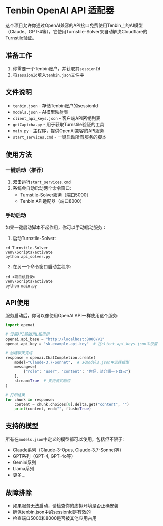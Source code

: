# Tenbin OpenAI API 适配器

这个项目允许你通过OpenAI兼容的API接口免费使用Tenbin上的AI模型（Claude、GPT-4等）。它使用Turnstile-Solver来自动解决Cloudflare的Turnstile验证。

## 准备工作

1. 你需要一个Tenbin账户，并获取其`sessionId`
2. 将`sessionId`填入`tenbin.json`文件中

## 文件说明

- `tenbin.json` - 存储Tenbin账户的sessionId
- `models.json` - AI模型映射表
- `client_api_keys.json` - 客户端API密钥列表
- `getCaptcha.py` - 用于获取Turnstile验证的工具
- `main.py` - 主程序，提供OpenAI兼容的API服务
- `start_services.cmd` - 一键启动所有服务的脚本

## 使用方法

### 一键启动（推荐）

1. 双击运行`start_services.cmd`
2. 系统会自动启动两个命令窗口:
   - Turnstile-Solver服务（端口5000）
   - Tenbin API适配器（端口8000）

### 手动启动

如果一键启动脚本不起作用，你可以手动启动服务：

1. 启动Turnstile-Solver:
```
cd Turnstile-Solver
venv\Scripts\activate
python api_solver.py
```

2. 在另一个命令窗口启动主程序:
```
cd <项目根目录>
venv\Scripts\activate
python main.py
```

## API使用

服务启动后，你可以像使用OpenAI API一样使用这个服务:

```python
import openai

# 设置API基础URL和密钥
openai.api_base = "http://localhost:8000/v1"
openai.api_key = "sk-example-api-key"  # 在client_api_keys.json中设置

# 创建聊天完成
response = openai.ChatCompletion.create(
    model="Claude-3.7-Sonnet",  # 从models.json中选择模型
    messages=[
        {"role": "user", "content": "你好，请介绍一下自己"}
    ],
    stream=True  # 支持流式响应
)

# 打印结果
for chunk in response:
    content = chunk.choices[0].delta.get("content", "")
    print(content, end="", flush=True)
```

## 支持的模型

所有在`models.json`中定义的模型都可以使用，包括但不限于:
- Claude系列（Claude-3-Opus, Claude-3.7-Sonnet等）
- GPT系列（GPT-4, GPT-4o等）
- Gemini系列
- Llama系列
- 更多...

## 故障排除

- 如果服务无法启动，请检查你的虚拟环境是否正确安装
- 确保tenbin.json中的sessionId是有效的
- 检查端口5000和8000是否被其他应用占用 